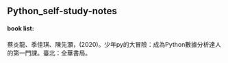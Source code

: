 ## Python_self-study-notes      
#### book list:      
蔡炎龍、季佳琪、陳先灝，(2020)。少年py的大冒險：成為Python數據分析達人的第一門課。臺北：全華書局。       

